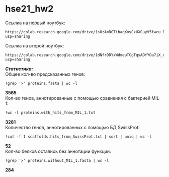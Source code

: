 # hse21_hw2
Ссылка на первый ноутбук:
```
https://colab.research.google.com/drive/1s8zAmDGTibaqXoyCxUXGuyV5fwcu_RCH?usp=sharing
```
Ссылка на второй ноутбук:
```
https://colab.research.google.com/drive/1dNfrDDYxWdmeuTCgTqyADfYOa7iX_qNe?usp=sharing
```
***Статистика:*** \
Общее кол-во предсказанных генов: 
```
!grep '>' proteins.fasta | wc -l
```
**3565** \
Кол-во генов, аннотированные с помощью сравнения с бактерией MIL-1: 
```
!wc -l proteins.with_hits_from_MIL_1.txt
```
**3281** \
Количество генов, аннотированных с помощью БД SwissProt:
```
!cut -f 1 scaffolds.hits_from_SwissProt.txt | sort | uniq | wc -l
```
**52** \
Кол-во белков остались без аннотации функции: 
```
!grep '>' proteins.without_MIL_1.fasta | wc -l
```
**284**
